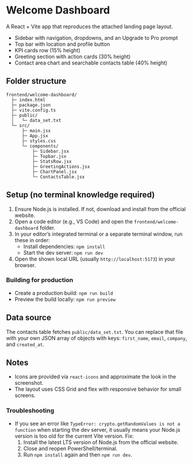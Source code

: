 # Welcome Dashboard

A React + Vite app that reproduces the attached landing page layout.

- Sidebar with navigation, dropdowns, and an Upgrade to Pro prompt
- Top bar with location and profile button
- KPI cards row (15% height)
- Greeting section with action cards (30% height)
- Contact area chart and searchable contacts table (40% height)

## Folder structure

```
frontend/welcome-dashboard/
  ├─ index.html
  ├─ package.json
  ├─ vite.config.ts
  ├─ public/
  │   └─ data_set.txt
  └─ src/
      ├─ main.jsx
      ├─ App.jsx
      ├─ styles.css
      └─ components/
          ├─ Sidebar.jsx
          ├─ Topbar.jsx
          ├─ StatsRow.jsx
          ├─ GreetingActions.jsx
          ├─ ChartPanel.jsx
          └─ ContactsTable.jsx
```

## Setup (no terminal knowledge required)

1. Ensure Node.js is installed. If not, download and install from the official website.
2. Open a code editor (e.g., VS Code) and open the `frontend/welcome-dashboard` folder.
3. In your editor’s integrated terminal or a separate terminal window, run these in order:
   - Install dependencies: `npm install`
   - Start the dev server: `npm run dev`
4. Open the shown local URL (usually `http://localhost:5173`) in your browser.

### Building for production

- Create a production build: `npm run build`
- Preview the build locally: `npm run preview`

## Data source

The contacts table fetches `public/data_set.txt`. You can replace that file with your own JSON array of objects with keys: `first_name`, `email`, `company`, and `created_at`.

## Notes

- Icons are provided via `react-icons` and approximate the look in the screenshot.
- The layout uses CSS Grid and flex with responsive behavior for small screens.

### Troubleshooting

- If you see an error like `TypeError: crypto.getRandomValues is not a function` when starting the dev server, it usually means your Node.js version is too old for the current Vite version. Fix:
  1) Install the latest LTS version of Node.js from the official website.
  2) Close and reopen PowerShell/terminal.
  3) Run `npm install` again and then `npm run dev`.

